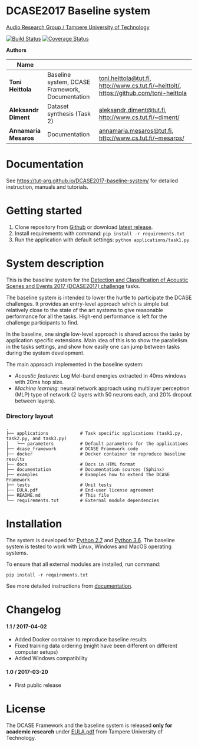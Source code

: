 DCASE2017 Baseline system
=========================
[Audio Research Group / Tampere University of Technology](http://arg.cs.tut.fi/)

[![Build Status](https://travis-ci.org/TUT-ARG/DCASE2017-baseline-system.svg?branch=master)](https://travis-ci.org/TUT-ARG/DCASE2017-baseline-system) [![Coverage Status](https://coveralls.io/repos/github/TUT-ARG/DCASE2017-baseline-system/badge.svg?branch=master)](https://coveralls.io/github/TUT-ARG/DCASE2017-baseline-system?branch=master)

**Authors**

| Name                  |                                                                    |                                                              |
| --------------------- | -----------------------------------------------------------------  | ------------------------------------------------------------ |
| **Toni Heittola**     | Baseline system, DCASE Framework, Documentation                    | <toni.heittola@tut.fi>, <http://www.cs.tut.fi/~heittolt/>, <https://github.com/toni-heittola>   |
| **Aleksandr Diment**  | Dataset synthesis (Task 2)                                         | <aleksandr.diment@tut.fi>, <http://www.cs.tut.fi/~diment/>   |
| **Annamaria Mesaros** | Documentation                                                      | <annamaria.mesaros@tut.fi>, <http://www.cs.tut.fi/~mesaros/> |

Documentation
=============

See https://tut-arg.github.io/DCASE2017-baseline-system/ for detailed instruction, manuals and tutorials.


Getting started
===============


1. Clone repository from [Github](https://github.com/TUT-ARG/DCASE2017-baseline-system) or download [latest release](https://github.com/TUT-ARG/DCASE2017-baseline-system/releases/latest).
2. Install requirements with command: ``pip install -r requirements.txt``
3. Run the application with default settings: ``python applications/task1.py``

System description
==================

This is the baseline system for the [Detection and Classification of Acoustic Scenes and Events 2017 (DCASE2017) challenge](http://www.cs.tut.fi/sgn/arg/dcase2017/) tasks.

The baseline system is intended to lower the hurtle to participate the DCASE challenges. It provides an entry-level
approach which is simple but relatively close to the state of the art systems to give reasonable performance for all
the tasks. High-end performance is left for the challenge participants to find.

In the baseline, one single low-level approach is shared across the tasks by application specific extensions.
Main idea of this is to show the parallelism in the tasks settings, and show how easily one can jump between
tasks during the system development.

The main approach implemented in the baseline system:

- *Acoustic features*: Log Mel-band energies extracted in 40ms windows with 20ms hop size.
- *Machine learning*: neural network approach using multilayer perceptron (MLP) type of network (2 layers with 50 neurons each, and 20% dropout between layers).

### Directory layout

    .
    ├── applications            # Task specific applications (task1.py, task2.py, and task3.py) 
    │   └── parameters          # Default parameters for the applications
    ├── dcase_framework         # DCASE Framework code
    ├── docker                  # Docker container to reproduce baseline results
    ├── docs                    # Docs in HTML format
    ├── documentation           # Documentation sources (Sphinx)  
    ├── examples                # Examples how to extend the DCASE Framework
    ├── tests                   # Unit tests
    ├── EULA.pdf                # End-user license agreement
    ├── README.md               # This file
    └── requirements.txt        # External module dependencies 


Installation
============

The system is developed for [Python 2.7](https://www.python.org/) and [Python 3.6](https://www.python.org/).
The baseline system is tested to work with Linux, Windows and MacOS operating systems.

To ensure that all external modules are installed, run command:

``pip install -r requirements.txt``

See more detailed instructions from [documentation](https://tut-arg.github.io/DCASE2017-baseline-system/install.html).

Changelog
=========

#### 1.1 / 2017-04-02

* Added Docker container to reproduce baseline results 
* Fixed training data ordering (might have been different on different computer setups)
* Added Windows compatibility

#### 1.0 / 2017-03-20

* First public release

License
=======

The DCASE Framework and the baseline system is released **only for academic research** under [EULA.pdf](EULA.pdf) from Tampere University of Technology.